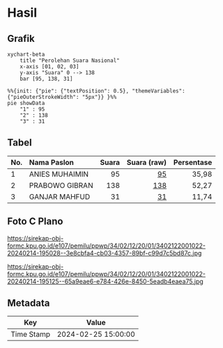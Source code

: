 # Hasil

## Grafik

```mermaid
xychart-beta
    title "Perolehan Suara Nasional"
    x-axis [01, 02, 03]
    y-axis "Suara" 0 --> 138
    bar [95, 138, 31]
```

```mermaid
%%{init: {"pie": {"textPosition": 0.5}, "themeVariables": {"pieOuterStrokeWidth": "5px"}} }%%
pie showData
    "1" : 95
    "2" : 138
    "3" : 31
```

## Tabel

| No. | Nama Paslon    | Suara | Suara (raw) | Persentase |
|:--- |:-------------- | -----:| -----------:| ----------:|
| 1   | ANIES MUHAIMIN | 95    | [95][p-1]   | 35,98      |
| 2   | PRABOWO GIBRAN | 138   | [138][p-2]  | 52,27      |
| 3   | GANJAR MAHFUD  | 31    | [31][p-3]   | 11,74      |


[p-1]: https://github.com/gigit-pemilu/pemilu-2024/blob/main/pilpres/hitung-suara/sub/34-di-yogyakarta/sub/02-bantul/sub/12-banguntapan/sub/2001-baturetno/sub/022-tps/sub/paslon-1.txt
[p-2]: https://github.com/gigit-pemilu/pemilu-2024/blob/main/pilpres/hitung-suara/sub/34-di-yogyakarta/sub/02-bantul/sub/12-banguntapan/sub/2001-baturetno/sub/022-tps/sub/paslon-2.txt
[p-3]: https://github.com/gigit-pemilu/pemilu-2024/blob/main/pilpres/hitung-suara/sub/34-di-yogyakarta/sub/02-bantul/sub/12-banguntapan/sub/2001-baturetno/sub/022-tps/sub/paslon-3.txt

## Foto C Plano

https://sirekap-obj-formc.kpu.go.id/e107/pemilu/ppwp/34/02/12/20/01/3402122001022-20240214-195028--3e8cbfa4-cb03-4357-89bf-c99d7c5bd87c.jpg

https://sirekap-obj-formc.kpu.go.id/e107/pemilu/ppwp/34/02/12/20/01/3402122001022-20240214-195125--65a9eae6-e784-426e-8450-5eadb4eaea75.jpg


## Metadata

| Key        | Value               |
| ---------- | ------------------- |
| Time Stamp | 2024-02-25 15:00:00 |



